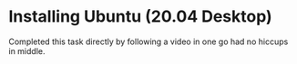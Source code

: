 # Installing Ubuntu (20.04 Desktop)
Completed this task directly by following a video in one go had no hiccups in middle.
